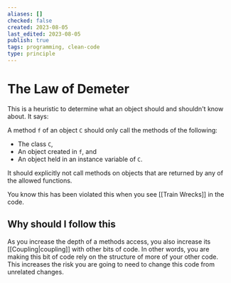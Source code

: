 ```yaml
---
aliases: []
checked: false
created: 2023-08-05
last_edited: 2023-08-05
publish: true
tags: programming, clean-code
type: principle
---
```

# The Law of Demeter

This is a heuristic to determine what an object should and shouldn't know about. It says:

A method `f` of an object `C` should only call the methods of the following:
- The class `C`,
- An object created in `f`, and
- An object held in an instance variable of `C`.

It should explicitly not call methods on objects that are returned by any of the allowed functions.

You know this has been violated this when you see [[Train Wrecks]] in the code.

## Why should I follow this

As you increase the depth of a methods access, you also increase its [[Coupling|coupling]] with other bits of code. In other words, you are making this bit of code rely on the structure of more of your other code. This increases the risk you are going to need to change this code from unrelated changes.
